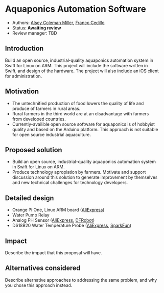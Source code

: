 # Aquaponics Automation Software

* Authors: [Alsey Coleman Miller](https://github.com/colemancda), [Franco Cedillo](https://github.com/adagio)
* Status: **Awaiting review**
* Review manager: TBD

## Introduction

Build an open source, industrial-quality aquaponics automation system in Swift for Linux on ARM. This project will include the software written in Swift, and design of the hardware. The project will also include an iOS client for administration.

## Motivation

- The untechnified production of food lowers the quality of life and produce of farmers in rural areas.
- Rural farmers in the third world are at an disadvantage with farmers from developed countries.
- Currently-availible open source software for aquaponics is of hobbyist quality and based on the Arduino platform. This approach is not suitable for open source industrial aquaculture.

## Proposed solution

- Build an open source, industrial-quality aquaponics automation system in Swift for Linux on ARM.
- Produce technology apropiation by farmers. Motivate and support discussion around this solution to generate improvement by themselves and new technical challenges for technology developers.

## Detailed design

- Orange Pi One, Linux ARM board ([AliExpress](http://www.aliexpress.com/item/Orange-Pi-One-ubuntu-linux-and-android-mini-PC-Beyond-and-Compatible-with-Raspberry-Pi-2/32603308880.html?spm=2114.01010208.3.2.0CtZKF&ws_ab_test=searchweb201556_0,searchweb201602_4_10057_10056_10055_10037_10049_10033_10059_10032_10058_10017_405_404_10040_10060,searchweb201603_6&btsid=af21b1ac-1218-4ebe-832f-7913e6c17283))
- Water Pump Relay
- Analog PH Sensor ([AliExpress](http://www.aliexpress.com/item/freeshipping-new-avr-Open-Source-PH-Sensor-Simulation-PH-Meter-shield-adapter-for-arduino-uno-r3/32623420605.html?spm=2114.01010208.3.2.jMvOpL&ws_ab_test=searchweb201556_0,searchweb201602_4_10057_10056_10055_10037_10049_10033_10059_10032_10058_10017_405_404_10040_10060,searchweb201603_6&btsid=9b9863bd-59a9-48b8-a427-5c43f72cf45f), [DFRobot](http://www.dfrobot.com/index.php?route=product/product&product_id=1025#.V5b_ECWZO2w))
- DS18B20 Water Temperature Probe ([AliExpress](http://www.aliexpress.com/item/Free-Shipping-1pcs-DS18B20-Stainless-steel-package-1-meters-waterproof-DS18b20-temperature-probe-temperature-sensor-18B20/2036115885.html?spm=2114.10010108.0.224.EFexw3&scm=1007.12908.39582.0&pvid=52a61502-0a1b-455e-a0b1-870a2a4bf49b&tpp=1), [SparkFun](https://www.sparkfun.com/products/11050))


## Impact

Describe the impact that this proposal will have.

## Alternatives considered

Describe alternative approaches to addressing the same problem, and
why you chose this approach instead.

